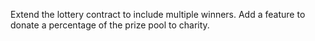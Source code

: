 Extend the lottery contract to include multiple winners.
Add a feature to donate a percentage of the prize pool to charity.
